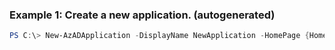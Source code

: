 ### Example 1: Create a new application. (autogenerated)
```powershell
PS C:\> New-AzADApplication -DisplayName NewApplication -HomePage {HomePage} -IdentifierUris {IdentifierUris} -Password {Password}
```

